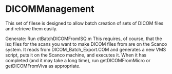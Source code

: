 # DICOMManagement

This set of filese is designed to allow batch creation of sets of DICOM files and retrieve them easily. 

Generate: Run ctBatchDICOMFromISQ.m This requires, of course, that the isq files for the scans you want to make DICOM files from are on the Scanco system. It reads from DICOM_Batch_Export.COM and generates a new VMS script, puts it on the Scanco machine, and executes it. When it has completed (and it may take a long time), run getDICOMFromMicro or getDICOMFromViva as appropriate.
